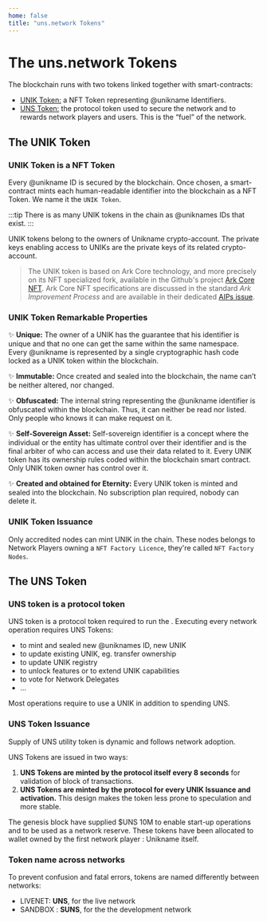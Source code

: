 ```yaml
---
home: false
title: "uns.network Tokens"
---
```


# The uns.network Tokens

The <uns/> blockchain runs with two tokens linked together with smart-contracts:

* [UNIK Token:](#the-unik-token) a NFT Token representing @unikname Identifiers.
* [UNS Token:](#the-uns-token) the protocol token used to secure the network and to rewards network players and users. This is the “fuel” of the network.

## The UNIK Token

### UNIK Token is a NFT Token

Every @unikname ID is secured by the blockchain. Once chosen, a smart-contract mints each human-readable identifier into the blockchain as a NFT Token. We name it the `UNIK Token`. 

:::tip There is as many UNIK tokens in the chain as @uniknames IDs that exist.
:::

UNIK tokens belong to the owners of Unikname crypto-account. The private keys enabling access to UNIKs are the private keys of its related crypto-account.

> The UNIK token is based on Ark Core technology, and more precisely on its NFT specialized fork, available in the Github's project [Ark Core NFT](https://github.com/spacelephantlabs/ark-core_non-fungible-token).
Ark Core NFT specifications are discussed in the standard _Ark Improvement Process_ and are available in their dedicated [AIPs issue](https://github.com/ArkEcosystem/AIPs/issues/70).

### UNIK Token Remarkable Properties

:sparkles: **Unique:** The owner of a UNIK has the guarantee that his identifier is unique and that no one can get the same within the same namespace. Every @unikname is represented by a single cryptographic hash code locked as a UNIK token within the <uns/> blockchain.

:sparkles: **Immutable:** Once created and sealed into the blockchain, the name can’t be neither altered, nor changed. 

:sparkles: **Obfuscated:** The internal string representing the @unikname identifier is obfuscated within the <uns/> blockchain. Thus, it can neither be read nor listed. Only people who knows it can make request on it.

:sparkles: **Self-Sovereign Asset:** Self-sovereign identifier is a concept where the individual or the entity has ultimate control over their identifier and is the final arbiter of who can access and use their data related to it. Every UNIK token has its ownership rules coded within the <uns/> blockchain smart contract. Only UNIK token owner has control over it.

:sparkles: **Created and obtained for Eternity:** Every UNIK token is minted and sealed into the <uns/> blockchain. No subscription plan required, nobody can delete it.

### UNIK Token Issuance

Only accredited nodes can mint UNIK in the chain. These nodes belongs to Network Players owning a `NFT Factory Licence`, they're called `NFT Factory Nodes`.

## The UNS Token

### UNS token is a protocol token

UNS token is a protocol token required to run the <uns/>. Executing every network operation requires UNS Tokens: 
- to mint and sealed new @uniknames ID, new UNIK
- to update existing UNIK, eg. transfer ownership
- to update UNIK registry
- to unlock features or to extend UNIK capabilities
- to vote for Network Delegates
- ...

Most operations require to use a UNIK in addition to spending UNS.

### UNS Token Issuance

Supply of UNS utility token is dynamic and follows network adoption.

UNS Tokens are issued in two ways: 
1. **UNS Tokens are minted by the protocol itself every 8 seconds** for validation of block of transactions.
1. **UNS Tokens are minted by the protocol for every UNIK Issuance and activation.** This design makes the token less prone to speculation and more stable.

The genesis block have supplied $UNS 10M to enable start-up operations and to be used as a network reserve. These tokens have been allocated to wallet owned by the first network player : Unikname itself.

### Token name across networks

To prevent confusion and fatal errors, tokens are named differently between networks:
- LIVENET: **UNS**, for the live network
- SANDBOX : **SUNS**, for the the development network
